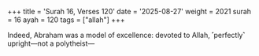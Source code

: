 +++
title = 'Surah 16, Verses 120'
date = '2025-08-27'
weight = 2021
surah = 16
ayah = 120
tags = ["allah"]
+++

Indeed, Abraham was a model of excellence: devoted to Allah, ˹perfectly˺ upright—not a polytheist—
